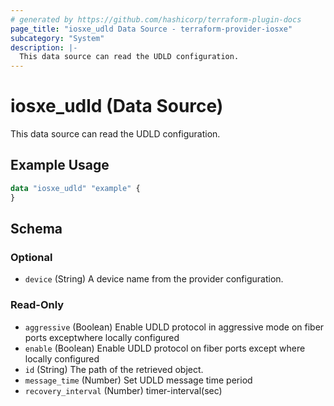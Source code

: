 ```yaml
---
# generated by https://github.com/hashicorp/terraform-plugin-docs
page_title: "iosxe_udld Data Source - terraform-provider-iosxe"
subcategory: "System"
description: |-
  This data source can read the UDLD configuration.
---
```


# iosxe_udld (Data Source)

This data source can read the UDLD configuration.

## Example Usage

```terraform
data "iosxe_udld" "example" {
}
```

<!-- schema generated by tfplugindocs -->
## Schema

### Optional

- `device` (String) A device name from the provider configuration.

### Read-Only

- `aggressive` (Boolean) Enable UDLD protocol in aggressive mode on fiber ports exceptwhere locally configured
- `enable` (Boolean) Enable UDLD protocol on fiber ports except where locally configured
- `id` (String) The path of the retrieved object.
- `message_time` (Number) Set UDLD message time period
- `recovery_interval` (Number) timer-interval(sec)
